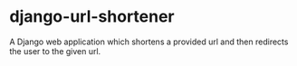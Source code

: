 # django-url-shortener
A Django web application which shortens a provided url and then redirects the user to the given url.
